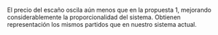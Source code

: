 El precio del escaño oscila aún menos que en la propuesta 1, mejorando considerablemente la proporcionalidad del sistema. Obtienen representación los mismos partidos que en nuestro sistema actual. 
